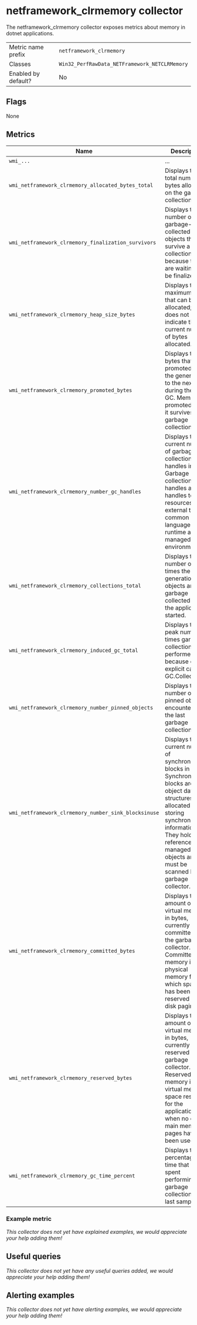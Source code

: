 # netframework_clrmemory collector

The netframework_clrmemory collector exposes metrics about memory in dotnet applications.

|||
-|-
Metric name prefix  | `netframework_clrmemory`
Classes             | `Win32_PerfRawData_NETFramework_NETCLRMemory`
Enabled by default? | No

## Flags

None

## Metrics

Name | Description | Type | Labels
-----|-------------|------|-------
`wmi_...` | ... | counter/gauge/histogram/summary | ...
`wmi_netframework_clrmemory_allocated_bytes_total` | Displays the total number of bytes allocated on the garbage collection heap. | counter | `process`
`wmi_netframework_clrmemory_finalization_survivors` | Displays the number of garbage-collected objects that survive a collection because they are waiting to be finalized. | gauge | `process`
`wmi_netframework_clrmemory_heap_size_bytes` | Displays the maximum bytes that can be allocated; it does not indicate the current number of bytes allocated. | gauge | `process`
`wmi_netframework_clrmemory_promoted_bytes` | Displays the bytes that were promoted from the generation to the next one during the last GC. Memory is promoted when it survives a garbage collection. | gauge | `process`
`wmi_netframework_clrmemory_number_gc_handles` | Displays the current number of garbage collection handles in use. Garbage collection handles are handles to resources external to the common language runtime and the managed environment. | gauge | `process`
`wmi_netframework_clrmemory_collections_total` | Displays the number of times the generation objects are garbage collected since the application started. | counter | `process`
`wmi_netframework_clrmemory_induced_gc_total` | Displays the peak number of times garbage collection was performed because of an explicit call to GC.Collect. | counter | `process`
`wmi_netframework_clrmemory_number_pinned_objects` | Displays the number of pinned objects encountered in the last garbage collection. | gauge | `process`
`wmi_netframework_clrmemory_number_sink_blocksinuse` | Displays the current number of synchronization blocks in use. Synchronization blocks are per-object data structures allocated for storing synchronization information. They hold weak references to managed objects and must be scanned by the garbage collector. | gauge | `process`
`wmi_netframework_clrmemory_committed_bytes` | Displays the amount of virtual memory, in bytes, currently committed by the garbage collector. Committed memory is the physical memory for which space has been reserved in the disk paging file. | gauge | `process`
`wmi_netframework_clrmemory_reserved_bytes` | Displays the amount of virtual memory, in bytes, currently reserved by the garbage collector. Reserved memory is the virtual memory space reserved for the application when no disk or main memory pages have been used. | gauge | `process`
`wmi_netframework_clrmemory_gc_time_percent` | Displays the percentage of time that was spent performing a garbage collection in the last sample. | gauge | `process`

### Example metric
_This collector does not yet have explained examples, we would appreciate your help adding them!_

## Useful queries
_This collector does not yet have any useful queries added, we would appreciate your help adding them!_

## Alerting examples
_This collector does not yet have alerting examples, we would appreciate your help adding them!_
